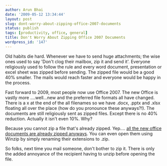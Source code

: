 ```yaml
---
author: Arun Bhai
date: '2009-05-12 13:34:44'
layout: post
slug: dont-worry-about-zipping-office-2007-documents
status: publish
tags: [productivity, office, general]
title: Don't Worry About Zipping Office 2007 Documents
wordpress_id: '147'
---
```


Old habits die hard. Whenever we have to send huge attachments; the wise ones used to say 'Don't clog their mailbox, zip it and send it'. Everyone religiously used to follow the rule and every word document, presentation or excel sheet was zipped before sending. The zipped file would be a good 40% smaller. The mails would reach faster and everyone would be happy in the process.

Fast forward to 2009, most people now use Office 2007. The new Office is vastly more ....well...new and the preferred file formats all have changed. There is a x at the end of the all filenames so we have .docx, .pptx and .xlsx floating all over the place (how do you pronounce these anyways?!). The documents are still religiously sent as zipped files. Except there is no 40% reduction. Actually it isn't even 10%. Why?

Because you cannot zip a file that's already zipped. Yep.... [all the new office documents are already zipped anyways](http://office.microsoft.com/en-us/help/HA100069351033.aspx). You can even open them using Winzip by simply renaming their extensions to .zip.

So folks, next time you mail someone, don't bother to zip it. There is only the added annoyance of the recipient having to unzip before opening the file.
